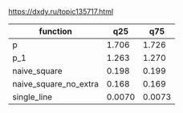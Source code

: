 https://dxdy.ru/topic135717.html

| function | q25 | q75 |
|---|---|---|
| p | 1.706 | 1.726 |
| p_1 | 1.263 | 1.270 |
| naive_square | 0.198 | 0.199 |
| naive_square_no_extra | 0.168 | 0.169 |
| single_line | 0.0070| 0.0073 |
